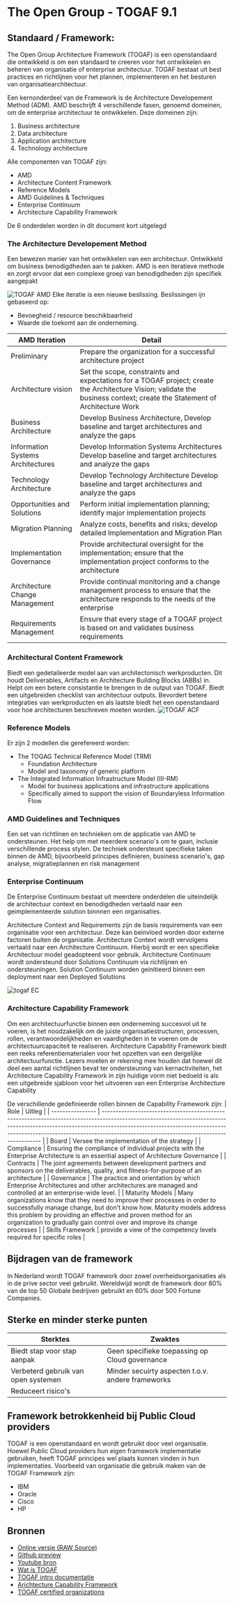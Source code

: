 # The Open Group - TOGAF 9.1

## Standaard / Framework:
The Open Group Architecture Framework (TOGAF) is een openstandaard die ontwikkeld is om een standaard te creeren voor het ontwikkelen en beheren van organisatie of enterprise architectuur. TOGAF bestaat uit best practices en richtlijnen voor het plannen, implementeren en het besturen van organisatiearchitectuur.

Een kernonderdeel van de Framework is de Architecture Developement Method (ADM). AMD beschrijft 4 verschillende fasen, genoemd domeinen, om de enterprise architectuur te ontwikkelen. Deze domeinen zijn:
1. Business architecture
2. Data architecture
3. Application architecture
4. Technology architecture

Alle componenten van TOGAF zijn:
- AMD
- Architecture Content Framework
- Reference Models
- AMD Guidelines & Techniques
- Enterprise Continuum
- Architecture Capability Framework

De 6 onderdelen worden in dit document kort uitgelegd

### The Architecture Developement Method
Een bewezen manier van het ontwikkelen van een architectuur. Ontwikkeld om business benodigdheden aan te pakken. AMD is een iteratieve methode en zorgt ervoor dat een complexe groep van benodigdheden zijn specifiek aangepakt

![TOGAF AMD](/img/togaf.png)
Elke iteratie is een nieuwe beslissing. Beslissingen ijn gebaseerd op:
- Bevoegheid / resource beschikbaarheid
- Waarde die toekomt aan de onderneming.

| **AMD Iteration**                 | **Detail**                                                                                                                                                                |
| --------------------------------- | ------------------------------------------------------------------------------------------------------------------------------------------------------------------------- |
| Preliminary                       | Prepare the organization for a successful architecture project                                                                                                            |
| Architecture vision               | Set the scope, constraints and expectations for a TOGAF project; create the Architecture Vision; validate the business context; create the Statement of Architecture Work |
| Business Architecture             | Develop Business Architecture, Develop baseline and target architectures and analyze the gaps                                                                             |
| Information Systems Architectures | Develop Information Systems Architectures Develop baseline and target architectures and analyze the gaps                                                                  |
| Technology Architecture           | Develop Technology Architecture Develop baseline and target architectures and analyze the gaps                                                                            |
| Opportunities and Solutions       | Perform initial implementation planning; identify major implementation projects                                                                                           |
| Migration Planning                | Analyze costs, benefits and risks; develop detailed Implementation and Migration Plan                                                                                     |
| Implementation Governance         | Provide architectural oversight for the implementation; ensure that the implementation project conforms to the architecture                                               |
| Architecture Change Management    | Provide continual monitoring and a change management process to ensure that the architecture responds to the needs of the enterprise                                      |
| Requirements Management           | Ensure that every stage of a TOGAF project is based on and validates business requirements                                                                                |

### Architectural Content Framework
Biedt een gedetaileerde model aan van architectonisch werkproducten. Dit houdt Deliverables, Artifacts en Architecture Building Blocks (ABBs) in. Helpt om een betere consistantie te brengen in de output van TOGAF. Biedt een uitgebreiden checklist van architectuur outputs. Bevordert betere integraties van werkproducten en als laatste biedt het een openstandaard voor hoe architecturen beschreven moeten worden.
![TOGAF ACF](/img/togaf2.png)

### Reference Models
Er zijn 2 modellen die gerefereerd worden:
- The TOGAG Technical Reference Model (TRM)
	- Foundation Architecture
	- Model and taxonomy of generic platform
- The Integrated Information Infrastructure Model (III-RM)
	- Model for business applications and infrastructure applications
	- Specifically aimed to support the vision of Boundaryless Information Flow

### AMD Guidelines and Techniques
Een set van richtlinen en technieken om de applicatie van AMD te ondersteunen. Het help om met meerdere scenario's om te gaan, inclusie verschillende process stylen. De techniek ondersteunt specifieke taken binnen de AMD, bijvoorbeeld principes definieren, business scenario's, gap analyse, migratieplannen en risk management

### Enterprise Continuum
De Enterprise Continuum bestaat uit meerdere onderdelen die uiteindelijk de architectuur context en benodigdheden vertaald naar een geimplementeerde solution binnnen een organisaties.

Architecture Context and Requirements zijn de basis requirements van een organisatie voor een architectuur. Deze kan beinvloed worden door externe factoren buiten de organisatie. Architecture Context wordt vervolgens vertaald naar een Architecture Continuum. Hierbij wordt er een specifieke Architectuur model geadopteerd voor gebruik. Architecture Continuum wordt ondersteund door Solutions Continuum via richtlijnen en ondersteuningen. Solution Continuum worden geinitieerd binnen een deployment naar een Deployed Solutions

![togaf EC](/img/togaf3.png)

### Architecture Capability Framework
Om een architectuurfunctie binnen een onderneming succesvol uit te voeren, is het noodzakelijk om de juiste organisatiestructuren, processen, rollen, verantwoordelijkheden en vaardigheden in te voeren om de architectuurcapaciteit te realiseren. Architecture Capability Framework biedt een reeks referentiematerialen voor het opzetten van een dergelijke architectuurfunctie. Lezers moeten er rekening mee houden dat hoewel dit deel een aantal richtlijnen bevat ter ondersteuning van kernactiviteiten, het Architecture Capability Framework in zijn huidige vorm niet bedoeld is als een uitgebreide sjabloon voor het uitvoeren van een Enterprise Architecture Capability

De verschillende gedefinieerde rollen binnen de Capability Framework zijn:
| Role             | Uitleg                                                                                                                                                                                                                                                                                             |
| ---------------- | -------------------------------------------------------------------------------------------------------------------------------------------------------------------------------------------------------------------------------------------------------------------------------------------------- |
| Board            | Versee the implementation of the strategy                                                                                                                                                                                                                                                          |
| Compliance       | Ensuring the compliance of individual projects with the Enterprise Architecture is an essential aspect of Architecture Governance                                                                                                                                                                  |
| Contracts        | The joint agreements between development partners and sponsors on the deliverables, quality, and fitness-for-purpose of an architecture                                                                                                                                                            |
| Governance       | The practice and orientation by which Enterprise Architectures and other architectures are managed and controlled at an enterprise-wide level.                                                                                                                                                     |
| Maturity Models  | Many organizations know that they need to improve their processes in order to successfully manage change, but don't know how. Maturity models address this problem by providing an effective and proven method for an organization to gradually gain control over and improve its change processes |
| Skills Framework | provide a view of the competency levels required for specific roles                                                                                                                                                                                                                                |

## Bijdragen van de framework
In Nederland wordt TOGAF framework door zowel overheidsorganisaties als in de prive sector veel gebruikt. Wereldwijd wordt de framework door 80% van de top 50 Globale bedrijven gebruikt en 60% door 500 Fortune Companies.

## Sterke en minder sterke punten
| Sterktes                            | Zwaktes                                           |
| ----------------------------------- | ------------------------------------------------- |
| Biedt stap voor stap aanpak         | Geen specifieke toepassing op Cloud governance    |
| Verbeterd gebruik van open systemen | Minder secuirty aspecten t.o.v. andere frameworks | 
| Reduceert risico's                  |                                                   |

## Framework betrokkenheid bij Public Cloud providers
TOGAF is een openstandaard en wordt gebruikt door veel organisatie. Hoewel Public Cloud providers hun eigen framework implementatie gebruiken, heeft TOGAF principes wel plaats kunnen vinden in hun implementaties. Voorbeeld van organisatie die gebruik maken van de TOGAF Framework zijn:
- IBM
- Oracle
- Cisco
- HP

## Bronnen
- [Online versie (RAW Source)](https://raw.githubusercontent.com/RamiNuman/CloudGov11/main/framework.md)
- [Github preview](https://github.com/RamiNuman/CloudGov11/blob/main/framework.md)
- [Youtube bron](https://www.youtube.com/watch?v=JB6XEGv_Z0M)
- [Wat is TOGAF](https://academy.capgemini.nl/thema/wat-is-togaf)
- [TOGAF intro documentatie](https://www.opengroup.org/public/member/proceedings/q312/togaf_intro_weisman.pdf)
- [Arichtecture Capability Framework](https://pubs.opengroup.org/architecture/togaf9-doc/m/chap39.html)
- [TOGAF certified organizations](https://www.opengroup.org/public/member/proceedings/q412/certification_update.pdf)